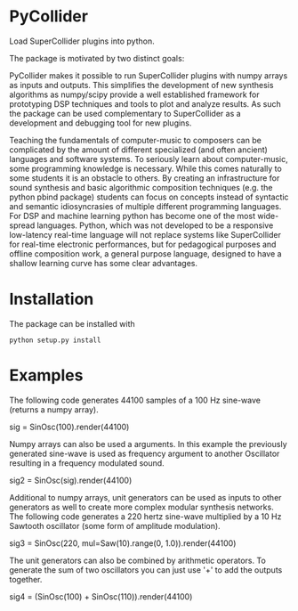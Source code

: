 
PyCollider
==========

Load SuperCollider plugins into python.

The package is motivated by two distinct goals:

PyCollider makes it possible to run SuperCollider plugins with numpy
arrays as inputs and outputs.  This simplifies the development of new
synthesis algorithms as numpy/scipy provide a well established
framework for prototyping DSP techniques and tools to plot and analyze
results.  As such the package can be used complementary to
SuperCollider as a development and debugging tool for new plugins.

Teaching the fundamentals of computer-music to composers can be
complicated by the amount of different specialized (and often ancient)
languages and software systems.  To seriously learn about
computer-music, some programming knowledge is necessary.  While this
comes naturally to some students it is an obstacle to others.  By
creating an infrastructure for sound synthesis and basic algorithmic
composition techniques (e.g. the python pbind package) students can
focus on concepts instead of syntactic and semantic idiosyncrasies of
multiple different programming languages.  For DSP and machine
learning python has become one of the most wide-spread languages.
Python, which was not developed to be a responsive low-latency
real-time language will not replace systems like SuperCollider for
real-time electronic performances, but for pedagogical purposes and
offline composition work, a general purpose language, designed to have
a shallow learning curve has some clear advantages.

Installation
============

The package can be installed with

```shell
python setup.py install
```

Examples
========

The following code generates 44100 samples of a 100 Hz sine-wave
(returns a numpy array).

sig = SinOsc(100).render(44100)

Numpy arrays can also be used a arguments.  In this example the previously
generated sine-wave is used as frequency argument to another Oscillator
resulting in a frequency modulated sound.

sig2 = SinOsc(sig).render(44100)

Additional to numpy arrays, unit generators can be used as inputs to other
generators as well to create more complex modular synthesis networks.  The
following code generates a 220 hertz sine-wave multiplied by a 10 Hz Sawtooth
oscillator (some form of amplitude modulation).

sig3 = SinOsc(220, mul=Saw(10).range(0, 1.0)).render(44100)

The unit generators can also be combined by arithmetic operators.  To generate
the sum of two oscillators you can just use '+' to add the outputs together.

sig4 = (SinOsc(100) + SinOsc(110)).render(44100)






